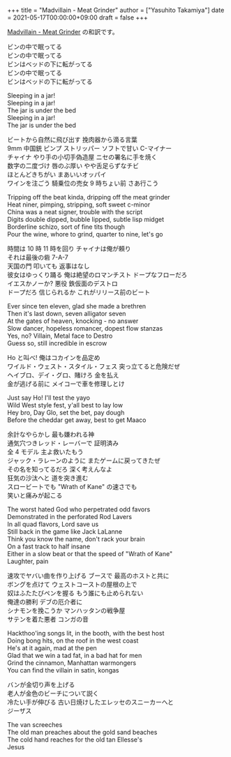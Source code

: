 +++
title = "Madvillain - Meat Grinder"
author = ["Yasuhito Takamiya"]
date = 2021-05-17T00:00:00+09:00
draft = false
+++

[Madvillain - Meat Grinder](https://youtube.com/watch?v=T7ggYRkd8Gs) の和訳です。  

ビンの中で眠ってる  
ビンの中で眠ってる  
ビンはベッドの下に転がってる  
ビンの中で眠ってる  
ビンはベッドの下に転がってる  

Sleeping in a jar!  
Sleeping in a jar!  
The jar is under the bed  
Sleeping in a jar!  
The jar is under the bed  

ビートから自然に飛び出す 挽肉器から滴る言葉  
9mm 中国銃 ピンプ ストリッパー ソフトで甘い C-マイナー  
チャイナ やり手の小切手偽造屋 ニセの署名に手を焼く  
数字の二度づけ 唇のぶ厚い やや舌足らずなチビ  
ほとんどきちがい まあいいオッパイ  
ワインを注ごう 騎乗位の売女 9 時ちょい前 さあ行こう  

Tripping off the beat kinda, dripping off the meat grinder  
Heat niner, pimping, stripping, soft sweet c-minor  
China was a neat signer, trouble with the script  
Digits double dipped, bubble lipped, subtle lisp midget  
Borderline schizo, sort of fine tits though  
Pour the wine, whore to grind, quarter to nine, let's go  

時間は 10 時 11 時を回り チャイナは俺が頼り  
それは最後の砦 7-A-7  
天国の門 叩いても 返事はなし  
彼女はゆっくり踊る 俺は絶望のロマンチスト ドープなフローだろ  
イエスかノーか? 悪役 鉄仮面のデストロ  
ドープだろ 信じられるか これがリリース前のビート  

Ever since ten eleven, glad she made a brethren  
Then it's last down, seven alligator seven  
At the gates of heaven, knocking - no answer  
Slow dancer, hopeless romancer, dopest flow stanzas  
Yes, no? Villain, Metal face to Destro  
Guess so, still incredible in escrow  

Ho と叫べ! 俺はコカインを品定め  
ワイルド・ウェスト・スタイル・フェス 突っ立てると危険だぜ  
ヘイブロ、デイ・グロ、賭けろ 金を払え  
金が逃げる前に メイコーで車を修理しとけ  

Just say Ho! I'll test the yayo  
Wild West style fest, y'all best to lay low  
Hey bro, Day Glo, set the bet, pay dough  
Before the cheddar get away, best to get Maaco  

余計なやらかし 最も嫌われる神  
通気穴つきレッド・レーバーで 証明済み  
全 4 モデル 主よ救いたもう  
ジャック・ラレーンのように またゲームに戻ってきたぜ  
その名を知ってるだろ 深く考えんなよ  
狂気の沙汰へと 道を突き進む  
スロービートでも "Wrath of Kane" の速さでも  
笑いと痛みが起こる  

The worst hated God who perpetrated odd favors  
Demonstrated in the perforated Rod Lavers  
In all quad flavors, Lord save us  
Still back in the game like Jack LaLanne  
Think you know the name, don't rack your brain  
On a fast track to half insane  
Either in a slow beat or that the speed of "Wrath of Kane"  
Laughter, pain  

速攻でヤバい曲を作り上げる ブースで 最高のホストと共に  
ボングを点けて ウェストコーストの屋根の上で  
奴はふたたびペンを握る もう誰にも止められない  
俺達の勝利 デブの厄介者に  
シナモンを挽こうか マンハッタンの戦争屋  
サテンを着た悪者 コンガの音  

Hackthoo'ing songs lit, in the booth, with the best host  
Doing bong hits, on the roof in the west coast  
He's at it again, mad at the pen  
Glad that we win a tad fat, in a bad hat for men  
Grind the cinnamon, Manhattan warmongers  
You can find the villain in satin, kongas  

バンが金切り声を上げる  
老人が金色のビーチについて説く  
冷たい手が伸びる 古い日焼けしたエレッセのスニーカーへと  
ジーザス  

The van screeches  
The old man preaches about the gold sand beaches  
The cold hand reaches for the old tan Ellesse's  
Jesus
